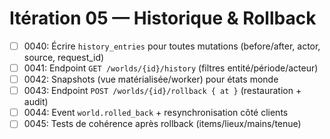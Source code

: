 # Itération 05 — Historique & Rollback

- [ ] 0040: Écrire `history_entries` pour toutes mutations (before/after, actor, source, request_id)
- [ ] 0041: Endpoint `GET /worlds/{id}/history` (filtres entité/période/acteur)
- [ ] 0042: Snapshots (vue matérialisée/worker) pour états monde
- [ ] 0043: Endpoint `POST /worlds/{id}/rollback { at }` (restauration + audit)
- [ ] 0044: Event `world.rolled_back` + resynchronisation côté clients
- [ ] 0045: Tests de cohérence après rollback (items/lieux/mains/tenue)
